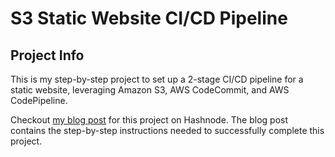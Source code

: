 # S3 Static Website CI/CD Pipeline

## Project Info
This is my step-by-step project to set up a 2-stage CI/CD pipeline for a static website, leveraging Amazon S3, AWS CodeCommit, and AWS CodePipeline.

Checkout [my blog post](https://omyro.hashnode.dev/creating-a-cicd-pipeline-for-an-amazon-s3-static-website) for this project on Hashnode. The blog post contains the step-by-step instructions needed to successfully complete this project.